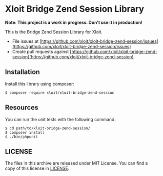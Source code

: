 # Xloit Bridge Zend Session Library

**Note: This project is a work in progress. Don't use it in production!**

This is the Bridge Zend Session Library for Xloit.

- File issues at [https://github.com/xloit/xloit-bridge-zend-session/issues](https://github.com/xloit/xloit-bridge-zend-session/issues)
- Create pull requests against [https://github.com/xloit/xloit-bridge-zend-session](https://github.com/xloit/xloit-bridge-zend-session)

## Installation

Install this library using composer:

```
$ composer require xloit/xloit-bridge-zend-session
```

## Resources

You can run the unit tests with the following command:

```
$ cd path/to/xloit-bridge-zend-session/
$ composer install
$ ./bin/phpunit
```

## LICENSE

The files in this archive are released under MIT License.
You can find a copy of this license in [LICENSE](LICENSE).
